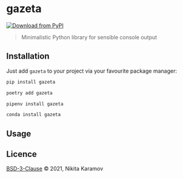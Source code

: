 gazeta
======

[![Download from PyPI](https://img.shields.io/pypi/pyversions/gazeta.svg)](https://pypi.org/project/gazeta/)

> Minimalistic Python library for sensible console output

Installation
------------

Just add `gazeta` to your project via your favourite package manager:

```sh
pip install gazeta
```

```sh
poetry add gazeta
```

```sh
pipenv install gazeta
```

```sh
conda install gazeta
```

Usage
-----

Licence
-------

[BSD-3-Clause](https://spdx.org/licenses/BSD-3-Clause.html) © 2021, Nikita Karamov
